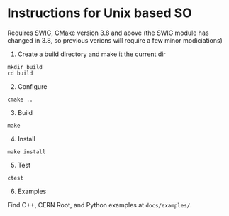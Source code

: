 # Instructions for Unix based SO

Requires [SWIG](http://www.swig.org), [CMake](https://cmake.org) version 3.8 and above (the SWIG module has changed in 3.8, so previous verions will require a few minor modiciations)

1. Create  a build directory and make it the current dir

```shell
mkdir build
cd build
```

2. Configure

```shell
cmake ..
```

3. Build

```shell
make
```

4. Install

```shell
make install
```

5. Test

```shell
ctest
```

6. Examples

Find C++, CERN Root, and Python examples at `docs/examples/`.
